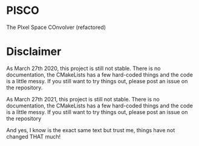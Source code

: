 # PISCO
The PIxel Space COnvolver (refactored)

# Disclaimer
As March 27th 2020, this project is still not stable. There is no documentation, the CMakeLists has
a few hard-coded things and the code is a little messy. If you still want to try things out, please
post an issue on the repository. 

As March 27th 2021, this project is still not stable. There is no documentation, the CMakeLists has
a few hard-coded things and the code is a little messy. If you still want to try things out, please
post an issue on the repository

And yes, I know is the exact same text but trust me, things have not changed THAT much!
